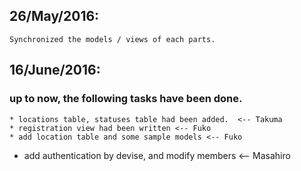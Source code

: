 ## 26/May/2016:
	Synchronized the models / views of each parts.

## 16/June/2016:
### up to now, the following tasks have been done.
	* locations table, statuses table had been added.  <-- Takuma
	* registration view had been written <-- Fuko
	* add location table and some sample models <-- Fuko
  * add authentication by devise, and modify members <-- Masahiro

